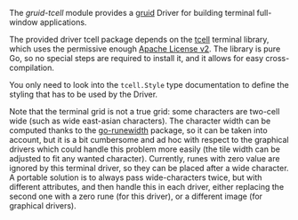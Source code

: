 The *gruid-tcell* module provides a [gruid](https://github.com/anaseto/gruid)
Driver for building terminal full-window applications.

The provided driver tcell package depends on the
[tcell](https://github.com/gdamore/tcell) terminal library, which uses the
permissive enough [Apache License
v2](https://github.com/gdamore/tcell/blob/master/LICENSE). The library is pure
Go, so no special steps are required to install it, and it allows for easy
cross-compilation.

You only need to look into the `tcell.Style` type documentation to define the
styling that has to be used by the Driver.

Note that the terminal grid is not a true grid: some characters are two-cell
wide (such as wide east-asian characters). The character width can be computed
thanks to the [go-runewidth](github.com/mattn/go-runewidth) package, so it
can be taken into account, but it is a bit cumbersome and ad hoc with respect
to the graphical drivers which could handle this problem more easily (the tile
width can be adjusted to fit any wanted character). Currently, runes with zero
value are ignored by this terminal driver, so they can be placed after a wide
character. A portable solution is to always pass wide-characters twice, but
with different attributes, and then handle this in each driver, either
replacing the second one with a zero rune (for this driver), or a different
image (for graphical drivers).
